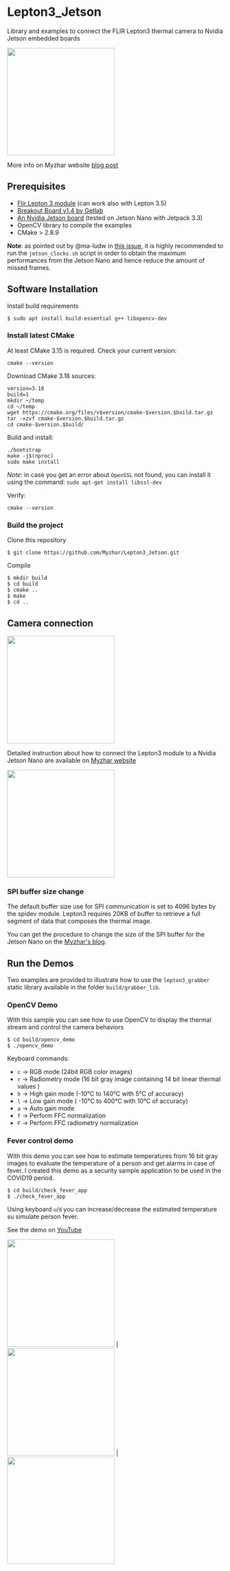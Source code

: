 # Lepton3_Jetson

Library and examples to connect the FLIR Lepton3 thermal camera to Nvidia Jetson embedded boards

<img src="images/Lepton3.jpg" width="250" height="250">

More info on Myzhar website [blog post](https://www.myzhar.com/blog/jetson-nano-with-flir-lepton3/)

## Prerequisites

* [Flir Lepton 3 module](https://www.flir.it/products/lepton/?model=500-0276-01) (can work also with Lepton 3.5)
* [Breakout Board v1.4 by Getlab](https://groupgets.com/manufacturers/getlab/products/flir-lepton-breakout-board-v1-4)
* [An Nvidia Jetson board](https://www.nvidia.com/en-us/autonomous-machines/jetson-store/) (tested on Jetson Nano with Jetpack 3.3)
* OpenCV library to compile the examples
* CMake > 2.8.9

**Note**: as pointed out by @ma-ludw in [this issue](https://github.com/Myzhar/Lepton3_Jetson/issues/14), it is highly recommended to run the `jetson_clocks.sh` script in order to obtain the maximum performances from the Jetson Nano and hence reduce the amount of missed frames.

## Software Installation

Install build requirements

`$ sudo apt install build-essential g++ libopencv-dev`

### Install latest CMake

At least CMake 3.15 is required. Check your current version:

```
cmake --version
```

Download CMake 3.18 sources:

```
version=3.18
build=1
mkdir ~/temp
cd ~/temp
wget https://cmake.org/files/v$version/cmake-$version.$build.tar.gz
tar -xzvf cmake-$version.$build.tar.gz
cd cmake-$version.$build/
```

Build and install:

```
./bootstrap
make -j$(nproc)
sudo make install
```

*Note*: in case you get an error about `OpenSSL` not found, you can install it using the command:
`sudo apt-get install libssl-dev`

Verify:
```
cmake --version
```

### Build the project

Clone this repository

`$ git clone https://github.com/Myzhar/Lepton3_Jetson.git`
   
Compile

```
$ mkdir build
$ cd build
$ cmake ..
$ make
$ cd ..
```

## Camera connection

<img src="images/Connections.png" width="250" height="250">

Detailed instruction about how to connect the Lepton3 module to a Nvidia Jetson Nano are available on [Myzhar website](https://www.myzhar.com/blog/?p=4500)

<img src="images/JetsonNanoGPIO.jpg" width="250" height="250">

### SPI buffer size change

The default buffer size use for SPI communication is set to 4096 bytes by the spidev module. Lepton3 requires 20KB of buffer to retrieve a full segment of data that composes the thermal image.

You can get the procedure to change the size of the SPI buffer for the Jetson Nano on the [Myzhar's blog](https://www.myzhar.com/blog/jetson-nano-with-flir-lepton3/#Change_SPI_buffer_size).

## Run the Demos

Two examples are provided to illustrate how to use the `lepton3_grabber` static library available in the folder `build/grabber_lib`.

### OpenCV Demo

With this sample you can see how to use OpenCV to display the thermal stream and control the camera behaviors

```
$ cd build/opencv_demo
$ ./opencv_demo
```

Keyboard commands:
* `c` -> RGB mode (24bit RGB color images)
* `r` -> Radiometry mode (16 bit gray image containing 14 bit linear thermal values )
* `h` -> High gain mode (-10°C to 140°C with 5°C of accuracy)
* `l` -> Low gain mode ( -10°C to 400°C with 10°C of accuracy)
* `a` -> Auto gain mode
* `f` -> Perform FFC normalization
* `F` -> Perform FFC radiometry normalization

### Fever control demo

With this demo you can see how to estimate temperatures from 16 bit gray images to evaluate the temperature of a person and get alarms in case of fever. 
I created this demo as a security sample application to be used in the COVID19 period.

```
$ cd build/check_fever_app
$ ./check_fever_app
```

Using keyboard `u`/`d` you can increase/decrease the estimated temperature su simulate person fever.

See the demo on [YouTube](https://youtu.be/SFStaq--3-U) 

<img src="images/FeverNormal.png" width="250" height="250"> | <img src="images/FeverWarning.png" width="250" height="250"> | <img src="images/FeverAlert.png" width="250" height="250">

    

